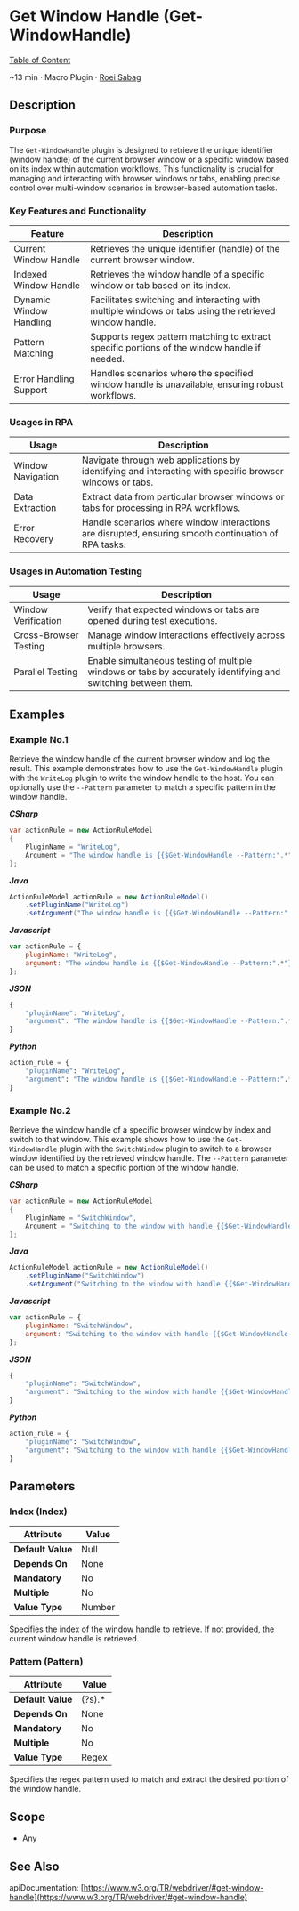 # Get Window Handle (Get-WindowHandle)

[Table of Content](../Home.md)  

~13 min · Macro Plugin · [Roei Sabag](https://www.linkedin.com/in/roei-sabag-247aa18/)

## Description

### Purpose

The `Get-WindowHandle` plugin is designed to retrieve the unique identifier (window handle) of the current browser window or a specific window based on its index within automation workflows. 
This functionality is crucial for managing and interacting with browser windows or tabs, enabling precise control over multi-window scenarios in browser-based automation tasks.

### Key Features and Functionality

| Feature                 | Description                                                                                            |
|-------------------------|--------------------------------------------------------------------------------------------------------|
| Current Window Handle   | Retrieves the unique identifier (handle) of the current browser window.                                |
| Indexed Window Handle   | Retrieves the window handle of a specific window or tab based on its index.                            |
| Dynamic Window Handling | Facilitates switching and interacting with multiple windows or tabs using the retrieved window handle. |
| Pattern Matching        | Supports regex pattern matching to extract specific portions of the window handle if needed.           |
| Error Handling Support  | Handles scenarios where the specified window handle is unavailable, ensuring robust workflows.         |

### Usages in RPA

| Usage             | Description                                                                                             |
|-------------------|---------------------------------------------------------------------------------------------------------|
| Window Navigation | Navigate through web applications by identifying and interacting with specific browser windows or tabs. |
| Data Extraction   | Extract data from particular browser windows or tabs for processing in RPA workflows.                   |
| Error Recovery    | Handle scenarios where window interactions are disrupted, ensuring smooth continuation of RPA tasks.    |

### Usages in Automation Testing

| Usage                 | Description                                                                                                   |
|-----------------------|---------------------------------------------------------------------------------------------------------------|
| Window Verification   | Verify that expected windows or tabs are opened during test executions.                                       |
| Cross-Browser Testing | Manage window interactions effectively across multiple browsers.                                              |
| Parallel Testing      | Enable simultaneous testing of multiple windows or tabs by accurately identifying and switching between them. |

## Examples

### Example No.1

Retrieve the window handle of the current browser window and log the result. 
This example demonstrates how to use the `Get-WindowHandle` plugin with the `WriteLog` plugin to write the window handle to the host.
You can optionally use the `--Pattern` parameter to match a specific pattern in the window handle.

_**CSharp**_

```csharp
var actionRule = new ActionRuleModel
{
    PluginName = "WriteLog",
    Argument = "The window handle is {{$Get-WindowHandle --Pattern:".*"}}"
};
```

_**Java**_

```java
ActionRuleModel actionRule = new ActionRuleModel()
    .setPluginName("WriteLog")
    .setArgument("The window handle is {{$Get-WindowHandle --Pattern:".*"}}");
```

_**Javascript**_

```js
var actionRule = {
    pluginName: "WriteLog",
    argument: "The window handle is {{$Get-WindowHandle --Pattern:".*"}}"
};
```

_**JSON**_

```js
{
    "pluginName": "WriteLog",
    "argument": "The window handle is {{$Get-WindowHandle --Pattern:".*"}}"
}
```

_**Python**_

```python
action_rule = {
    "pluginName": "WriteLog",
    "argument": "The window handle is {{$Get-WindowHandle --Pattern:".*"}}"
}
```
### Example No.2

Retrieve the window handle of a specific browser window by index and switch to that window. 
This example shows how to use the `Get-WindowHandle` plugin with the `SwitchWindow` plugin to switch to a browser window identified by the retrieved window handle.
The `--Pattern` parameter can be used to match a specific portion of the window handle.

_**CSharp**_

```csharp
var actionRule = new ActionRuleModel
{
    PluginName = "SwitchWindow",
    Argument = "Switching to the window with handle {{$Get-WindowHandle --Index:1 --Pattern:".*"}}"
};
```

_**Java**_

```java
ActionRuleModel actionRule = new ActionRuleModel()
    .setPluginName("SwitchWindow")
    .setArgument("Switching to the window with handle {{$Get-WindowHandle --Index:1 --Pattern:".*"}}");
```

_**Javascript**_

```js
var actionRule = {
    pluginName: "SwitchWindow",
    argument: "Switching to the window with handle {{$Get-WindowHandle --Index:1 --Pattern:".*"}}"
};
```

_**JSON**_

```js
{
    "pluginName": "SwitchWindow",
    "argument": "Switching to the window with handle {{$Get-WindowHandle --Index:1 --Pattern:".*"}}"
}
```

_**Python**_

```python
action_rule = {
    "pluginName": "SwitchWindow",
    "argument": "Switching to the window with handle {{$Get-WindowHandle --Index:1 --Pattern:".*"}}"
}
```

## Parameters

### Index (Index)

| Attribute         | Value             |
|-------------------|-------------------|
| **Default Value** | Null              |
| **Depends On**    | None              |
| **Mandatory**     | No                |
| **Multiple**      | No                |
| **Value Type**    | Number            |

Specifies the index of the window handle to retrieve. If not provided, the current window handle is retrieved.

### Pattern (Pattern)

| Attribute         | Value             |
|-------------------|-------------------|
| **Default Value** | (?s).*            |
| **Depends On**    | None              |
| **Mandatory**     | No                |
| **Multiple**      | No                |
| **Value Type**    | Regex             |

Specifies the regex pattern used to match and extract the desired portion of the window handle.

## Scope

* Any
## See Also

apiDocumentation: [https://www.w3.org/TR/webdriver/#get-window-handle](https://www.w3.org/TR/webdriver/#get-window-handle)
